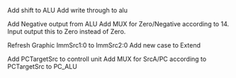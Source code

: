 Add shift to ALU
Add write through to alu

Add Negative output from ALU
Add MUX for Zero/Negative according to 14. Input output this to Zero instead of Zero.

Refresh Graphic ImmSrc1:0 to ImmSrc2:0
Add new case to Extend

Add PCTargetSrc to controll unit
Add MUX for SrcA/PC according to PCTargetSrc to PC_ALU 
